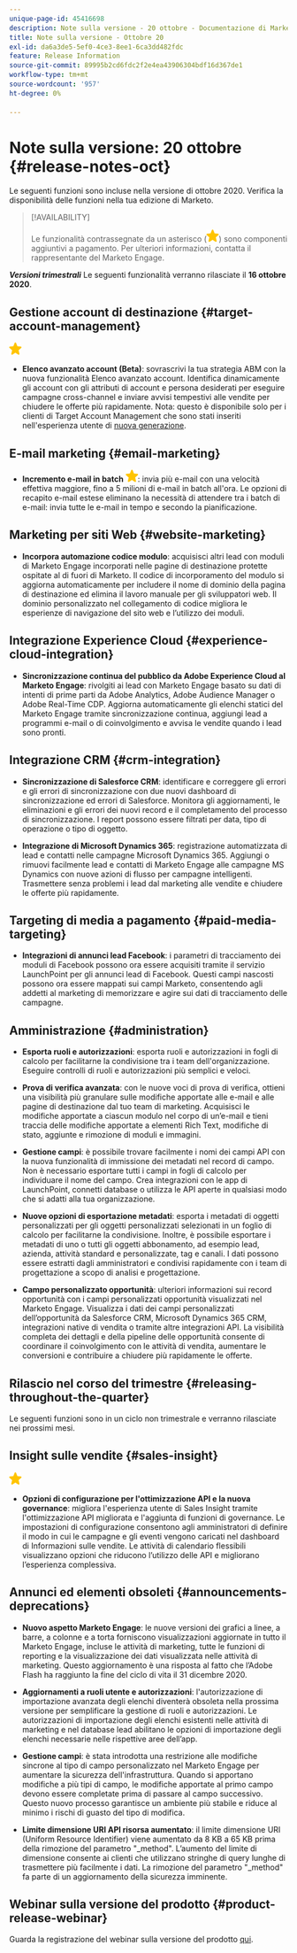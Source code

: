 ```yaml
---
unique-page-id: 45416698
description: Note sulla versione - 20 ottobre - Documentazione di Marketo - Documentazione del prodotto
title: Note sulla versione - Ottobre 20
exl-id: da6a3de5-5ef0-4ce3-8ee1-6ca3dd482fdc
feature: Release Information
source-git-commit: 89995b2cd6fdc2f2e4ea43906304bdf16d367de1
workflow-type: tm+mt
source-wordcount: '957'
ht-degree: 0%

---
```


# Note sulla versione: 20 ottobre {#release-notes-oct}

Le seguenti funzioni sono incluse nella versione di ottobre 2020. Verifica la disponibilità delle funzioni nella tua edizione di Marketo.

>[!AVAILABILITY]
>
>Le funzionalità contrassegnate da un asterisco (![](assets/yellow-star.png)) sono componenti aggiuntivi a pagamento. Per ulteriori informazioni, contatta il rappresentante del Marketo Engage.

**_Versioni trimestrali_** Le seguenti funzionalità verranno rilasciate il **16 ottobre 2020**.

## Gestione account di destinazione {#target-account-management}

![(stella)](assets/yellow-star.png)

* **Elenco avanzato account (Beta)**: sovrascrivi la tua strategia ABM con la nuova funzionalità Elenco avanzato account. Identifica dinamicamente gli account con gli attributi di account e persona desiderati per eseguire campagne cross-channel e inviare avvisi tempestivi alle vendite per chiudere le offerte più rapidamente. Nota: questo è disponibile solo per i clienti di Target Account Management che sono stati inseriti nell&#39;esperienza utente di [nuova generazione](https://nation.marketo.com/t5/Employee-Blogs/The-Next-Generation-Marketo-Engage-Experience/ba-p/304205).

## E-mail marketing {#email-marketing}

* **Incremento e-mail in batch** ![(stella)](assets/yellow-star.png): invia più e-mail con una velocità effettiva maggiore, fino a 5 milioni di e-mail in batch all&#39;ora. Le opzioni di recapito e-mail estese eliminano la necessità di attendere tra i batch di e-mail: invia tutte le e-mail in tempo e secondo la pianificazione.

## Marketing per siti Web {#website-marketing}

* **Incorpora automazione codice modulo**: acquisisci altri lead con moduli di Marketo Engage incorporati nelle pagine di destinazione protette ospitate al di fuori di Marketo. Il codice di incorporamento del modulo si aggiorna automaticamente per includere il nome di dominio della pagina di destinazione ed elimina il lavoro manuale per gli sviluppatori web. Il dominio personalizzato nel collegamento di codice migliora le esperienze di navigazione del sito web e l’utilizzo dei moduli.

## Integrazione Experience Cloud {#experience-cloud-integration}

* **Sincronizzazione continua del pubblico da Adobe Experience Cloud al Marketo Engage**: rivolgiti ai lead con Marketo Engage basato su dati di intenti di prime parti da Adobe Analytics, Adobe Audience Manager o Adobe Real-Time CDP. Aggiorna automaticamente gli elenchi statici del Marketo Engage tramite sincronizzazione continua, aggiungi lead a programmi e-mail o di coinvolgimento e avvisa le vendite quando i lead sono pronti.

## Integrazione CRM {#crm-integration}

* **Sincronizzazione di Salesforce CRM**: identificare e correggere gli errori e gli errori di sincronizzazione con due nuovi dashboard di sincronizzazione ed errori di Salesforce. Monitora gli aggiornamenti, le eliminazioni e gli errori dei nuovi record e il completamento del processo di sincronizzazione. I report possono essere filtrati per data, tipo di operazione o tipo di oggetto.

* **Integrazione di Microsoft Dynamics 365**: registrazione automatizzata di lead e contatti nelle campagne Microsoft Dynamics 365. Aggiungi o rimuovi facilmente lead e contatti di Marketo Engage alle campagne MS Dynamics con nuove azioni di flusso per campagne intelligenti. Trasmettere senza problemi i lead dal marketing alle vendite e chiudere le offerte più rapidamente.

## Targeting di media a pagamento {#paid-media-targeting}

* **Integrazioni di annunci lead Facebook**: i parametri di tracciamento dei moduli di Facebook possono ora essere acquisiti tramite il servizio LaunchPoint per gli annunci lead di Facebook. Questi campi nascosti possono ora essere mappati sui campi Marketo, consentendo agli addetti al marketing di memorizzare e agire sui dati di tracciamento delle campagne.

## Amministrazione {#administration}

* **Esporta ruoli e autorizzazioni**: esporta ruoli e autorizzazioni in fogli di calcolo per facilitarne la condivisione tra i team dell&#39;organizzazione. Eseguire controlli di ruoli e autorizzazioni più semplici e veloci.

* **Prova di verifica avanzata**: con le nuove voci di prova di verifica, ottieni una visibilità più granulare sulle modifiche apportate alle e-mail e alle pagine di destinazione dal tuo team di marketing. Acquisisci le modifiche apportate a ciascun modulo nel corpo di un’e-mail e tieni traccia delle modifiche apportate a elementi Rich Text, modifiche di stato, aggiunte e rimozione di moduli e immagini.

* **Gestione campi**: è possibile trovare facilmente i nomi dei campi API con la nuova funzionalità di immissione dei metadati nel record di campo. Non è necessario esportare tutti i campi in fogli di calcolo per individuare il nome del campo. Crea integrazioni con le app di LaunchPoint, connetti database o utilizza le API aperte in qualsiasi modo che si adatti alla tua organizzazione.

* **Nuove opzioni di esportazione metadati**: esporta i metadati di oggetti personalizzati per gli oggetti personalizzati selezionati in un foglio di calcolo per facilitarne la condivisione. Inoltre, è possibile esportare i metadati di uno o tutti gli oggetti abbonamento, ad esempio lead, azienda, attività standard e personalizzate, tag e canali. I dati possono essere estratti dagli amministratori e condivisi rapidamente con i team di progettazione a scopo di analisi e progettazione.

* **Campo personalizzato opportunità**: ulteriori informazioni sui record opportunità con i campi personalizzati opportunità visualizzati nel Marketo Engage. Visualizza i dati dei campi personalizzati dell’opportunità da Salesforce CRM, Microsoft Dynamics 365 CRM, integrazioni native di vendita o tramite altre integrazioni API. La visibilità completa dei dettagli e della pipeline delle opportunità consente di coordinare il coinvolgimento con le attività di vendita, aumentare le conversioni e contribuire a chiudere più rapidamente le offerte.

## Rilascio nel corso del trimestre {#releasing-throughout-the-quarter}

Le seguenti funzioni sono in un ciclo non trimestrale e verranno rilasciate nei prossimi mesi.

## Insight sulle vendite {#sales-insight}

![(stella)](assets/yellow-star.png)

* **Opzioni di configurazione per l&#39;ottimizzazione API e la nuova governance**: migliora l&#39;esperienza utente di Sales Insight tramite l&#39;ottimizzazione API migliorata e l&#39;aggiunta di funzioni di governance. Le impostazioni di configurazione consentono agli amministratori di definire il modo in cui le campagne e gli eventi vengono caricati nel dashboard di Informazioni sulle vendite. Le attività di calendario flessibili visualizzano opzioni che riducono l’utilizzo delle API e migliorano l’esperienza complessiva.

## Annunci ed elementi obsoleti {#announcements-deprecations}

* **Nuovo aspetto Marketo Engage**: le nuove versioni dei grafici a linee, a barre, a colonne e a torta forniscono visualizzazioni aggiornate in tutto il Marketo Engage, incluse le attività di marketing, tutte le funzioni di reporting e la visualizzazione dei dati visualizzata nelle attività di marketing. Questo aggiornamento è una risposta al fatto che l’Adobe Flash ha raggiunto la fine del ciclo di vita il 31 dicembre 2020.

* **Aggiornamenti a ruoli utente e autorizzazioni**: l&#39;autorizzazione di importazione avanzata degli elenchi diventerà obsoleta nella prossima versione per semplificare la gestione di ruoli e autorizzazioni. Le autorizzazioni di importazione degli elenchi esistenti nelle attività di marketing e nel database lead abilitano le opzioni di importazione degli elenchi necessarie nelle rispettive aree dell’app.

* **Gestione campi**: è stata introdotta una restrizione alle modifiche sincrone al tipo di campo personalizzato nel Marketo Engage per aumentare la sicurezza dell&#39;infrastruttura. Quando si apportano modifiche a più tipi di campo, le modifiche apportate al primo campo devono essere completate prima di passare al campo successivo. Questo nuovo processo garantisce un ambiente più stabile e riduce al minimo i rischi di guasto del tipo di modifica.

* **Limite dimensione URI API risorsa aumentato**: il limite dimensione URI (Uniform Resource Identifier) viene aumentato da 8 KB a 65 KB prima della rimozione del parametro &quot;_method&quot;. L’aumento del limite di dimensione consente ai clienti che utilizzano stringhe di query lunghe di trasmettere più facilmente i dati. La rimozione del parametro &quot;_method&quot; fa parte di un aggiornamento della sicurezza imminente.

## Webinar sulla versione del prodotto {#product-release-webinar}

Guarda la registrazione del webinar sulla versione del prodotto [qui](https://engage.marketo.com/Oct_20_Release_OnDemand.html).
